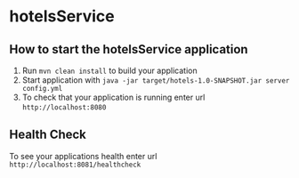 # hotelsService

How to start the hotelsService application
---

1. Run `mvn clean install` to build your application
1. Start application with `java -jar target/hotels-1.0-SNAPSHOT.jar server config.yml`
1. To check that your application is running enter url `http://localhost:8080`

Health Check
---

To see your applications health enter url `http://localhost:8081/healthcheck`
